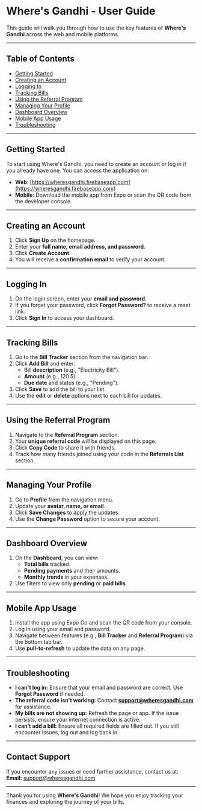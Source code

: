 # Where's Gandhi - User Guide

This guide will walk you through how to use the key features of **Where's Gandhi** across the web and mobile platforms.

---

## Table of Contents
- [Getting Started](#getting-started)
- [Creating an Account](#creating-an-account)
- [Logging In](#logging-in)
- [Tracking Bills](#tracking-bills)
- [Using the Referral Program](#using-the-referral-program)
- [Managing Your Profile](#managing-your-profile)
- [Dashboard Overview](#dashboard-overview)
- [Mobile App Usage](#mobile-app-usage)
- [Troubleshooting](#troubleshooting)

---

## **Getting Started**

To start using Where's Gandhi, you need to create an account or log in if you already have one. You can access the application on:
- **Web**: [https://wheresgandhi.firebaseapp.com](https://wheresgandhi.firebaseapp.com)
- **Mobile**: Download the mobile app from Expo or scan the QR code from the developer console.

---

## **Creating an Account**

1. Click **Sign Up** on the homepage.
2. Enter your **full name, email address, and password**.
3. Click **Create Account**.
4. You will receive a **confirmation email** to verify your account.

---

## **Logging In**

1. On the login screen, enter your **email and password**.
2. If you forget your password, click **Forgot Password?** to receive a reset link.
3. Click **Sign In** to access your dashboard.

---

## **Tracking Bills**

1. Go to the **Bill Tracker** section from the navigation bar.
2. Click **Add Bill** and enter:
   - Bill **description** (e.g., "Electricity Bill").
   - **Amount** (e.g., 120.5).
   - **Due date** and status (e.g., "Pending").
3. Click **Save** to add the bill to your list.
4. Use the **edit** or **delete** options next to each bill for updates.

---

## **Using the Referral Program**

1. Navigate to the **Referral Program** section.
2. Your **unique referral code** will be displayed on this page.
3. Click **Copy Code** to share it with friends.
4. Track how many friends joined using your code in the **Referrals List** section.

---

## **Managing Your Profile**

1. Go to **Profile** from the navigation menu.
2. Update your **avatar, name, or email**.
3. Click **Save Changes** to apply the updates.
4. Use the **Change Password** option to secure your account.

---

## **Dashboard Overview**

1. On the **Dashboard**, you can view:
   - **Total bills** tracked.
   - **Pending payments** and their amounts.
   - **Monthly trends** in your expenses.
2. Use filters to view only **pending** or **paid bills**.

---

## **Mobile App Usage**

1. Install the app using Expo Go and scan the QR code from your console.
2. Log in using your email and password.
3. Navigate between features (e.g., **Bill Tracker** and **Referral Program**) via the bottom tab bar.
4. Use **pull-to-refresh** to update the data on any page.

---

## **Troubleshooting**

- **I can't log in:** Ensure that your email and password are correct. Use **Forgot Password** if needed.
- **The referral code isn't working:** Contact **support@wheresgandhi.com** for assistance.
- **My bills are not showing up:** Refresh the page or app. If the issue persists, ensure your internet connection is active.
- **I can’t add a bill:** Ensure all required fields are filled out. If you still encounter issues, log out and log back in.

---

## **Contact Support**

If you encounter any issues or need further assistance, contact us at:  
**Email:** [support@wheresgandhi.com](mailto:support@wheresgandhi.com)

---

Thank you for using **Where's Gandhi**! We hope you enjoy tracking your finances and exploring the journey of your bills.
